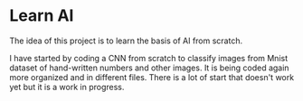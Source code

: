 # Learn AI

The idea of this project is to learn the basis of AI from scratch. 

I have started by coding a CNN from scratch to classify images 
from Mnist dataset of hand-written numbers and other images.
It is being coded again more organized and in different files.
There is a lot of start that doesn't work yet but it is a work in progress.

